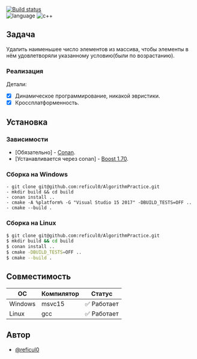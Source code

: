 [![Build status](https://ci.appveyor.com/api/projects/status/38vohc1jc9ol72dp/branch/master?svg=true)](https://ci.appveyor.com/project/reficul0/algorithmpractice/branch/master)<br>
![language](https://img.shields.io/badge/language-c++-blue.svg)
![c++](https://img.shields.io/badge/std-c++14-blue.svg)

## Задача

Удалить наименьшее число элементов из массива, чтобы элементы в нём удовлетворяли указанному условию(были по возрастанию).

### Реализация
Детали:
* [x] Динамическое программирование, никакой эвристики.
* [x] Кроссплатформенность.

## Установка

### Зависимости

* [Обязательно] - [Conan](https://conan.io/).
* [Устанавливается через conan] - [Boost 1.70](http://www.boost.org/).

### Сборка на Windows

```shell
- git clone git@github.com:reficul0/AlgorithmPractice.git
- mkdir build && cd build
- conan install ..
- cmake -A %platform% -G "Visual Studio 15 2017" -DBUILD_TESTS=OFF ..
- cmake --build .
```
### Сборка на Linux

```bash
$ git clone git@github.com:reficul0/AlgorithmPractice.git
$ mkdir build && cd build
$ conan install ..
$ cmake -DBUILD_TESTS=OFF ..
$ cmake --build .
```
## Совместимость

ОС           | Компилятор    | Статус
------------ | ------------- | -------------
Windows      | msvc15        | :white_check_mark: Работает
Linux        | gcc           | :white_check_mark: Работает

## Автор

* [@reficul0](https://github.com/reficul0)
